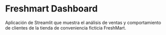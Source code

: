 # Freshmart Dashboard

Aplicación de Streamlit que muestra el análisis de ventas y comportamiento de clientes de la tienda de conveniencia ficticia FreshMart.
